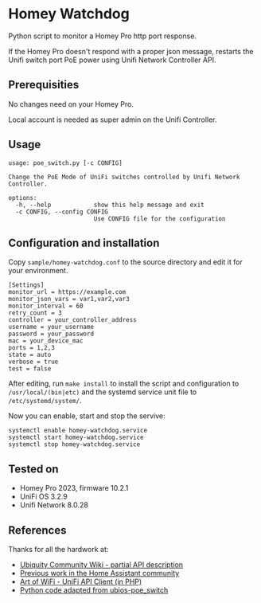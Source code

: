 # Homey Watchdog

Python script to monitor a Homey Pro http port response.

If the Homey Pro doesn't respond with a proper json message, restarts the Unifi switch port PoE power using Unifi Network Controller API.

## Prerequisities

No changes need on your Homey Pro.

Local account is needed as super admin on the Unifi Controller.

## Usage

```text
usage: poe_switch.py [-c CONFIG]

Change the PoE Mode of UniFi switches controlled by Unifi Network Controller.

options:
  -h, --help            show this help message and exit
  -c CONFIG, --config CONFIG
                        Use CONFIG file for the configuration
```

## Configuration and installation

Copy `sample/homey-watchdog.conf` to the source directory and edit it for your environment.

```text
[Settings]
monitor_url = https://example.com
monitor_json_vars = var1,var2,var3
monitor_interval = 60
retry_count = 3
controller = your_controller_address
username = your_username
password = your_password
mac = your_device_mac
ports = 1,2,3
state = auto
verbose = true
test = false
```

After editing, run `make install` to install the script and configuration to `/usr/local/(bin|etc)` and the systemd service unit file to `/etc/systemd/system/`.

Now you can enable, start and stop the servive:

```text
systemctl enable homey-watchdog.service
systemctl start homey-watchdog.service
systemctl stop homey-watchdog.service
```

## Tested on

* Homey Pro 2023, firmware 10.2.1
* UniFi OS 3.2.9
* Unifi Network 8.0.28

## References

Thanks for all the hardwork at:

* [Ubiquity Community Wiki - partial API description](https://ubntwiki.com/products/software/unifi-controller/api)
* [Previous work in the Home Assistant community](https://community.home-assistant.io/t/unifi-allow-poe-switching-of-connected-unifi-devices/230358)
* [Art of WiFi - UniFi API Client (in PHP)](https://github.com/Art-of-WiFi/UniFi-API-client)
* [Python code adapted from ubios-poe_switch](https://github.com/alxwolf/ubios-poe_switch)
